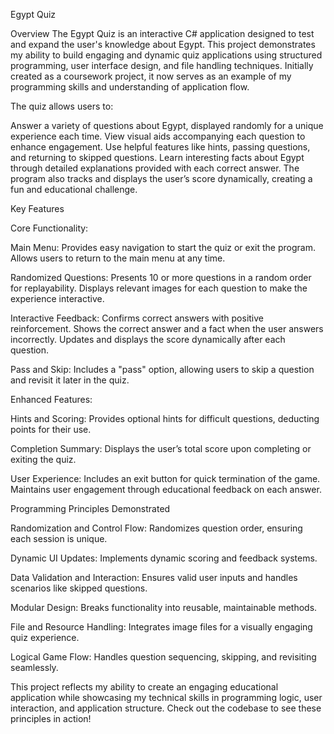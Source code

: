 Egypt Quiz

Overview
The Egypt Quiz is an interactive C# application designed to test and expand the user's knowledge about Egypt. This project demonstrates my ability to build engaging and dynamic quiz applications using structured programming, user interface design, and file handling techniques. Initially created as a coursework project, it now serves as an example of my programming skills and understanding of application flow.

The quiz allows users to:

Answer a variety of questions about Egypt, displayed randomly for a unique experience each time.
View visual aids accompanying each question to enhance engagement.
Use helpful features like hints, passing questions, and returning to skipped questions.
Learn interesting facts about Egypt through detailed explanations provided with each correct answer.
The program also tracks and displays the user’s score dynamically, creating a fun and educational challenge.

Key Features

Core Functionality:

Main Menu:
Provides easy navigation to start the quiz or exit the program.
Allows users to return to the main menu at any time.

Randomized Questions:
Presents 10 or more questions in a random order for replayability.
Displays relevant images for each question to make the experience interactive.

Interactive Feedback:
Confirms correct answers with positive reinforcement.
Shows the correct answer and a fact when the user answers incorrectly.
Updates and displays the score dynamically after each question.

Pass and Skip:
Includes a "pass" option, allowing users to skip a question and revisit it later in the quiz.

Enhanced Features:

Hints and Scoring:
Provides optional hints for difficult questions, deducting points for their use.

Completion Summary:
Displays the user’s total score upon completing or exiting the quiz.

User Experience:
Includes an exit button for quick termination of the game.
Maintains user engagement through educational feedback on each answer.

Programming Principles Demonstrated

Randomization and Control Flow:
Randomizes question order, ensuring each session is unique.

Dynamic UI Updates:
Implements dynamic scoring and feedback systems.

Data Validation and Interaction:
Ensures valid user inputs and handles scenarios like skipped questions.

Modular Design:
Breaks functionality into reusable, maintainable methods.

File and Resource Handling:
Integrates image files for a visually engaging quiz experience.

Logical Game Flow:
Handles question sequencing, skipping, and revisiting seamlessly.

This project reflects my ability to create an engaging educational application while showcasing my technical skills in programming logic, user interaction, and application structure. Check out the codebase to see these principles in action!
